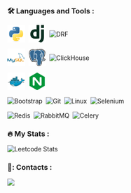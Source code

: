 ### :hammer_and_wrench: Languages and Tools :

<div id='technologies'>
  <img src='https://github.com/devicons/devicon/blob/master/icons/python/python-original.svg' title='Python' alt='Python' height='40px' style="vertical-align: middle;">&nbsp;
  <img src='https://github.com/devicons/devicon/blob/master/icons/django/django-plain.svg' title='Django' alt='Django' height='40px' style="vertical-align: middle;">&nbsp;
  <img src="https://www.django-rest-framework.org/img/logo.png" title="Django REST Framework" alt="DRF" height="40px" style="vertical-align: middle;">&nbsp;

  <img src='https://github.com/devicons/devicon/blob/master/icons/mysql/mysql-original-wordmark.svg' title='MySQL' alt='MySQL' height='40px' style="vertical-align: middle;">&nbsp;
  <img src='https://github.com/devicons/devicon/blob/master/icons/postgresql/postgresql-original.svg' title='PostgreSQL' alt='PostgreSQL' height='40px' style="vertical-align: middle;">&nbsp;
  <img src='https://avatars.githubusercontent.com/u/33895241?s=200&v=4' title='ClickHouse' alt='ClickHouse' height='40px' style="vertical-align: middle;">&nbsp;

  <img src='https://github.com/devicons/devicon/blob/master/icons/docker/docker-original.svg' title='Docker' alt='Docker' height='40px' style="vertical-align: middle;">&nbsp;
  <img src='https://raw.githubusercontent.com/devicons/devicon/master/icons/nginx/nginx-original.svg' title='Nginx' alt='Nginx' height='40px' style="vertical-align: middle;">&nbsp;

  <img src='https://cdn.jsdelivr.net/gh/devicons/devicon/icons/bootstrap/bootstrap-original.svg' title='Bootstrap' alt='Bootstrap' height='40px' style="vertical-align: middle;">&nbsp;
  <img src='https://cdn.jsdelivr.net/gh/devicons/devicon/icons/git/git-original.svg' title='Git' alt='Git' height='40px' style="vertical-align: middle;">&nbsp;
  <img src='https://cdn.jsdelivr.net/gh/devicons/devicon/icons/linux/linux-original.svg' title='Linux' alt='Linux' height='40px' style="vertical-align: middle;">&nbsp;
  <img src='https://cdn.jsdelivr.net/gh/devicons/devicon/icons/selenium/selenium-original.svg' title='Selenium' alt='Selenium' height='40px' style="vertical-align: middle;">&nbsp;

  <img src="https://upload.wikimedia.org/wikipedia/commons/thumb/6/6b/Redis_Logo.svg/320px-Redis_Logo.svg.png" title="Redis" alt="Redis" height="40px" style="vertical-align: middle;">&nbsp;
  <img src="https://upload.wikimedia.org/wikipedia/commons/thumb/7/71/RabbitMQ_logo.svg/512px-RabbitMQ_logo.svg.png" title="RabbitMQ" alt="RabbitMQ" height="40px" style="vertical-align: middle;">&nbsp;
  <img src="https://docs.celeryq.dev/en/stable/_static/celery_128.png" title="Celery" alt="Celery" height="40px" style="vertical-align: middle;">&nbsp;
</div>



### :fire: My Stats :


![Leetcode Stats](https://leetcard.jacoblin.cool/Gastinhaha?theme=default)


### 🔄: Contacts :
<a href='https://t.me/mc_gvozdeff' target="_blank" rel="noopener noreferrer"><img src='https://img.shields.io/badge/telegram-blue?style=plastic&logo=telegram&logoColor=white'></a>&nbsp;
